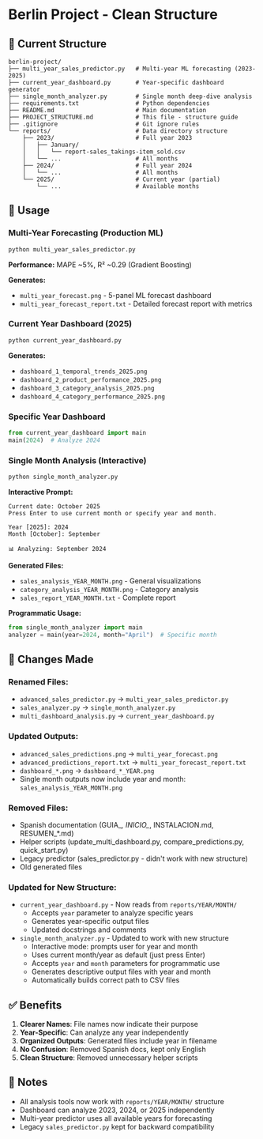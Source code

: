 # Berlin Project - Clean Structure

## 📁 Current Structure

```
berlin-project/
├── multi_year_sales_predictor.py   # Multi-year ML forecasting (2023-2025)
├── current_year_dashboard.py       # Year-specific dashboard generator  
├── single_month_analyzer.py        # Single month deep-dive analysis
├── requirements.txt                # Python dependencies
├── README.md                       # Main documentation
├── PROJECT_STRUCTURE.md            # This file - structure guide
├── .gitignore                      # Git ignore rules
└── reports/                        # Data directory structure
    ├── 2023/                       # Full year 2023
    │   ├── January/
    │   │   └── report-sales_takings-item_sold.csv
    │   └── ...                     # All months
    ├── 2024/                       # Full year 2024
    │   └── ...                     # All months
    └── 2025/                       # Current year (partial)
        └── ...                     # Available months
```

## 🎯 Usage

### Multi-Year Forecasting (Production ML)
```bash
python multi_year_sales_predictor.py
```
**Performance:** MAPE ~5%, R² ~0.29 (Gradient Boosting)

**Generates:**
- `multi_year_forecast.png` - 5-panel ML forecast dashboard
- `multi_year_forecast_report.txt` - Detailed forecast report with metrics

### Current Year Dashboard (2025)
```bash
python current_year_dashboard.py
```
**Generates:**
- `dashboard_1_temporal_trends_2025.png`
- `dashboard_2_product_performance_2025.png`
- `dashboard_3_category_analysis_2025.png`
- `dashboard_4_category_performance_2025.png`

### Specific Year Dashboard
```python
from current_year_dashboard import main
main(2024)  # Analyze 2024
```

### Single Month Analysis (Interactive)
```bash
python single_month_analyzer.py
```

**Interactive Prompt:**
```
Current date: October 2025
Press Enter to use current month or specify year and month.

Year [2025]: 2024
Month [October]: September

📊 Analyzing: September 2024
```

**Generated Files:**
- `sales_analysis_YEAR_MONTH.png` - General visualizations
- `category_analysis_YEAR_MONTH.png` - Category analysis
- `sales_report_YEAR_MONTH.txt` - Complete report

**Programmatic Usage:**
```python
from single_month_analyzer import main
analyzer = main(year=2024, month="April")  # Specific month
```

## 🧹 Changes Made

### Renamed Files:
- `advanced_sales_predictor.py` → `multi_year_sales_predictor.py`
- `sales_analyzer.py` → `single_month_analyzer.py`
- `multi_dashboard_analysis.py` → `current_year_dashboard.py`

### Updated Outputs:
- `advanced_sales_predictions.png` → `multi_year_forecast.png`
- `advanced_predictions_report.txt` → `multi_year_forecast_report.txt`
- `dashboard_*.png` → `dashboard_*_YEAR.png`
- Single month outputs now include year and month: `sales_analysis_YEAR_MONTH.png`

### Removed Files:
- Spanish documentation (GUIA_*, INICIO_*, INSTALACION.md, RESUMEN_*.md)
- Helper scripts (update_multi_dashboard.py, compare_predictions.py, quick_start.py)
- Legacy predictor (sales_predictor.py - didn't work with new structure)
- Old generated files

### Updated for New Structure:
- `current_year_dashboard.py` - Now reads from `reports/YEAR/MONTH/`
  - Accepts `year` parameter to analyze specific years
  - Generates year-specific output files
  - Updated docstrings and comments
- `single_month_analyzer.py` - Updated to work with new structure
  - Interactive mode: prompts user for year and month
  - Uses current month/year as default (just press Enter)
  - Accepts `year` and `month` parameters for programmatic use
  - Generates descriptive output files with year and month
  - Automatically builds correct path to CSV files

## ✅ Benefits

1. **Clearer Names**: File names now indicate their purpose
2. **Year-Specific**: Can analyze any year independently
3. **Organized Outputs**: Generated files include year in filename
4. **No Confusion**: Removed Spanish docs, kept only English
5. **Clean Structure**: Removed unnecessary helper scripts

## 📝 Notes

- All analysis tools now work with `reports/YEAR/MONTH/` structure
- Dashboard can analyze 2023, 2024, or 2025 independently
- Multi-year predictor uses all available years for forecasting
- Legacy `sales_predictor.py` kept for backward compatibility

